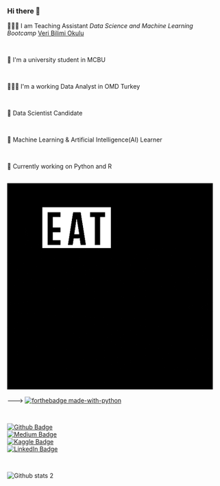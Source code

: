 ### Hi there 👋

 👨🏻‍💻 I am Teaching Assistant *Data Science and Machine Learning Bootcamp* [Veri Bilimi Okulu](https://www.linkedin.com/in/veribilimiokulu/)
 
 <br/>
 
 🎒 I'm a university student in MCBU
 
 <br/>
 
 👨🏻‍💻  I'm a working Data Analyst in OMD Turkey
 
 <br/>
 
 🧠 Data Scientist Candidate
 
 <br/>
 
 🌱 Machine Learning & Artificial Intelligence(AI) Learner
 
 <br/>
 
 🔭 Currently working on Python and R
 
 <br/>
 
 <img src="https://github.com/bugrabuga/bugrabuga/blob/main/coding.gif" width="auto">
 
 
 
 --->       [![forthebadge made-with-python](http://ForTheBadge.com/images/badges/made-with-python.svg)](https://www.python.org/)
 
 <br/>
 

[![Github Badge](https://img.shields.io/badge/-Github-000?style=quare&labelColor=000&logo=Github&logoColor=white&link=link)](https://github.com/bugrabuga)<br/>
[![Medium Badge](https://img.shields.io/badge/-Medium-757575?style=flat-quare&labelColor=757575&logo=Medium&logoColor=white&link=link)](https://bugaahmetbugra.medium.com/) <br/>
[![Kaggle Badge](https://img.shields.io/badge/-Kaggle-FF9800?style=flat-quare&labelColor=FF9800&logo=Blogger&logoColor=white&link=link)](https://www.kaggle.com/ahmetburabua) <br/>
[![LinkedIn Badge](https://img.shields.io/badge/-LinkedIn-FF9800?style=flat-quare&labelColor=FF9800&logo=Blogger&logoColor=white&link=link)](https://www.linkedin.com/in/ahmet-bu%C4%9Fra-bu%C4%9Fa/)


<br/>



![Github stats 2](https://github-readme-stats.vercel.app/api?username=bugrabuga&show_icons=true&theme=radical)


